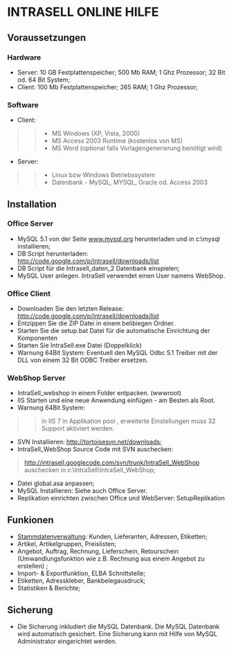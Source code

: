 # INTRASELL ONLINE HILFE #


## Voraussetzungen ##
### Hardware ###
  * Server: 10 GB Festplattenspeicher; 500 Mb RAM; 1 Ghz Prozessor; 32 Bit od. 64 Bit System;
  * Client: 100 Mb Festplattenspeicher; 265 RAM; 1 Ghz Prozessor;
### Software ###

  * Client:
> > - MS Windows (XP, Vista, 2000)
> > - MS Access 2003 Runtime (kostenlos von MS)
> > - MS Word (optional falls Vorlagengenerierung benötigt wird)
  * Server:
> > - Linux bzw Windows Betriebssystem
> > - Datenbank - MySQL, MYSQL, Oracle od. Access 2003

## Installation ##
### Office Server ###
  * MySQL 5.1 von der Seite www.mysql.org herunterladen und in c:\mysql installieren;
  * DB Script herunterladen: http://code.google.com/p/intrasell/downloads/list
  * DB Script für die Intrasell\_daten\_2 Datenbank einspielen;
  * MySQL User anlegen. IntraSell verwendet einen User namens WebShop.


### Office Client ###
  * Downloaden Sie den letzten Release: http://code.google.com/p/intrasell/downloads/list
  * Entzippen Sie die ZIP Datei in einem belibiegen Ordner.
  * Starten Sie die setup.bat Datei für die automatische Einrichtung der Komponenten
  * Starten Sie IntraSell.exe Datei (Doppelklick)
  * Warnung 64Bit System: Eventuell den MySQL Odbc 5.1 Treiber mit der DLL von einem 32 Bit ODBC Treiber ersetzen.

### WebShop Server ###

  * IntraSell\_webshop in einem Folder entpacken. (wwwroot)
  * IIS Starten und eine neue Anwendung einfügen - am Besten als Root.
  * Warnung 64Bit System:
> > in IIS 7 in Applikation pool , erweiterte Einstellungen muss 32 Support aktiviert werden.
  * SVN Installieren: http://tortoisesvn.net/downloads;
  * IntraSell\_WebShop Source Code mit SVN auschecken:


> http://intrasell.googlecode.com/svn/trunk/IntraSell_WebShop
> auschecken in c:\IntraSell\IntraSell\_WebShop;
  * Datei global.asa anpassen;
  * MySQL Installieren: Siehe auch Office Server.
  * Replikation einrichten zwischen Office und WebServer: SetupReplikation

## Funkionen ##
  * [Stammdatenverwaltung](Stammdatenverwaltung.md): Kunden, Lieferanten, Adressen, Etiketten;
  * Artikel, Artikelgruppen, Preislisten;
  * Angebot, Auftrag, Rechnung, Lieferschein, Retourschein (Umwandlungsfunktion wie z.B. Rechnung aus einem Angebot zu erstellen) ;
  * Import- & Exportfunktion, ELBA Schnittstelle;
  * Etiketten, Adresskleber, Bankbelegausdruck;
  * Statistiken & Berichte;


## Sicherung ##
  * Die Sicherung inkludiert die MySQL Datenbank. Die MySQL Datenbank wird automatisch gesichert. Eine Sicherung kann mit Hilfe von MySQL Administrator eingerichtet werden.